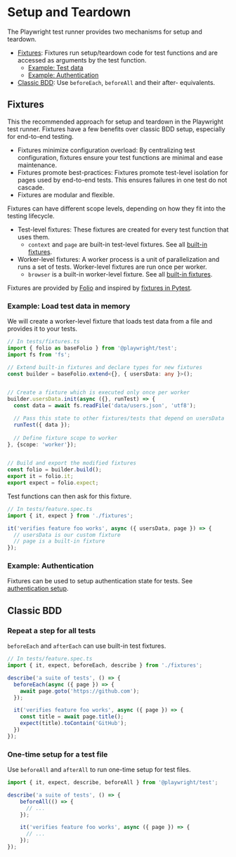# Setup and Teardown

The Playwright test runner provides two mechanisms for setup and teardown.

- [Fixtures](#fixtures): Fixtures run setup/teardown code for test functions and are accessed as arguments by the test function.
  - [Example: Test data](#example-load-test-data-in-memory)
  - [Example: Authentication](#example-authentication)
- [Classic BDD](#classic-bdd): Use `beforeEach`, `beforeAll` and their after- equivalents.

## Fixtures

This the recommended approach for setup and teardown in the Playwright test runner. Fixtures have a few benefits over classic BDD setup, especially for end-to-end testing.

- Fixtures minimize configuration overload: By centralizing test configuration, fixtures ensure your test functions are minimal and ease maintenance.
- Fixtures promote best-practices: Fixtures promote test-level isolation for pages used by end-to-end tests. This ensures failures in one test do not cascade.
- Fixtures are modular and flexible.

Fixtures can have different scope levels, depending on how they fit into the testing lifecycle.

- Test-level fixtures: These fixtures are created for every test function that uses them.
  - `context` and `page` are built-in test-level fixtures. See all [built-in fixtures][default-args].
- Worker-level fixtures: A worker process is a unit of parallelization and runs a set of tests. Worker-level fixtures are run once per worker.
  - `browser` is a built-in worker-level fixture. See all [built-in fixtures][default-args].

Fixtures are provided by [Folio][folio-github] and inspired by [fixtures in Pytest][pytest-fixtures].

### Example: Load test data in memory

We will create a worker-level fixture that loads test data from a file and provides it to your tests.

```ts
// In tests/fixtures.ts
import { folio as baseFolio } from '@playwright/test';
import fs from 'fs';

// Extend built-in fixtures and declare types for new fixtures
const builder = baseFolio.extend<{}, { usersData: any }>();


// Create a fixture which is executed only once per worker
builder.usersData.init(async ({}, runTest) => {
  const data = await fs.readFile('data/users.json', 'utf8');

  // Pass this state to other fixtures/tests that depend on usersData
  runTest({ data });
  
  // Define fixture scope to worker
}, {scope: 'worker'}); 


// Build and export the modified fixtures
const folio = builder.build();
export it = folio.it;
export expect = folio.expect;
```

Test functions can then ask for this fixture.

```ts
// In tests/feature.spec.ts
import { it, expect } from './fixtures';

it('verifies feature foo works', async ({ usersData, page }) => {
  // usersData is our custom fixture
  // page is a built-in fixture
});
```

### Example: Authentication

Fixtures can be used to setup authentication state for tests. See [authentication setup](./auth.md).

## Classic BDD

### Repeat a step for all tests

`beforeEach` and `afterEach` can use built-in test fixtures.

```ts
// In tests/feature.spec.ts
import { it, expect, beforeEach, describe } from './fixtures';

describe('a suite of tests', () => {
  beforeEach(async ({ page }) => {
    await page.goto('https://github.com');
  });

  it('verifies feature foo works', async ({ page }) => {
    const title = await page.title();
    expect(title).toContain('GitHub');
  })
});
```

### One-time setup for a test file

Use `beforeAll` and `afterAll` to run one-time setup for test files.

```ts
import { it, expect, describe, beforeAll } from '@playwright/test';

describe('a suite of tests', () => {
    beforeAll(() => {
      // ...
    });

    it('verifies feature foo works', async ({ page }) => {
      // ...
    });
});
```


[pytest-fixtures]: https://docs.pytest.org/en/stable/fixture.html
[folio-github]: https://github.com/microsoft/folio
[default-args]: ../README.md#default-arguments